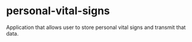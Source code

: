 # personal-vital-signs
Application that allows user to store personal vital signs and transmit that data.
